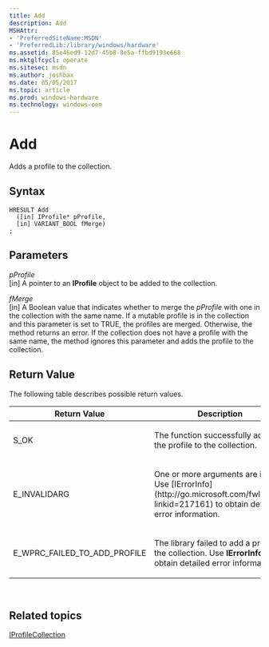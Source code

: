 ```yaml
---
title: Add
description: Add
MSHAttr:
- 'PreferredSiteName:MSDN'
- 'PreferredLib:/library/windows/hardware'
ms.assetid: 85e46ed9-12d7-45b8-8e5a-ffbd9193e668
ms.mktglfcycl: operate
ms.sitesec: msdn
ms.author: joshbax
ms.date: 05/05/2017
ms.topic: article
ms.prod: windows-hardware
ms.technology: windows-oem
---
```


# Add


Adds a profile to the collection.

## Syntax


```
HRESULT Add
  ([in] IProfile* pProfile,
  [in] VARIANT_BOOL fMerge)
;
```

## Parameters


<a href="" id="pprofile"></a>*pProfile*  
\[in\] A pointer to an **IProfile** object to be added to the collection.

<a href="" id="fmerge"></a>*fMerge*  
\[in\] A Boolean value that indicates whether to merge the *pProfile* with one in the collection with the same name. If a mutable profile is in the collection and this parameter is set to TRUE, the profiles are merged. Otherwise, the method returns an error. If the collection does not have a profile with the same name, the method ignores this parameter and adds the profile to the collection.

## Return Value


The following table describes possible return values.

<table>
<colgroup>
<col width="50%" />
<col width="50%" />
</colgroup>
<thead>
<tr class="header">
<th>Return Value</th>
<th>Description</th>
</tr>
</thead>
<tbody>
<tr class="odd">
<td><p>S_OK</p></td>
<td><p>The function successfully added the profile to the collection.</p></td>
</tr>
<tr class="even">
<td><p>E_INVALIDARG</p></td>
<td><p>One or more arguments are invalid. Use [IErrorInfo](http://go.microsoft.com/fwlink/p/?linkid=217161) to obtain detailed error information.</p></td>
</tr>
<tr class="odd">
<td><p>E_WPRC_FAILED_TO_ADD_PROFILE</p></td>
<td><p>The library failed to add a profile to the collection. Use <strong>IErrorInfo</strong> to obtain detailed error information.</p></td>
</tr>
</tbody>
</table>

 

## Related topics


[IProfileCollection](iprofilecollection.md)

 

 







